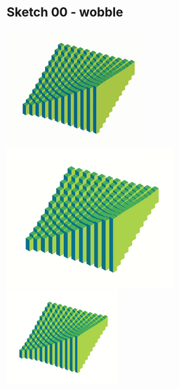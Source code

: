 # Sketch 00 - wobble
![sketch 00 - wobble](wobble.gif)
![sketch 00 - wobble](w2.gif)
![sketch 00 - wobble](w3.gif)
